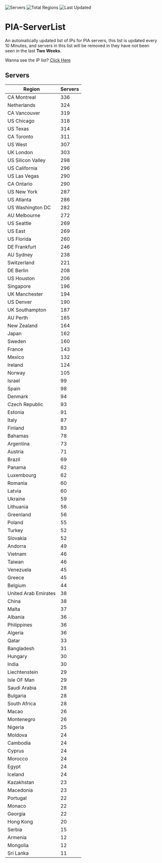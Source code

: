 ![Servers](https://img.shields.io/badge/Servers-11,347-darkgreen)
![Total Regions](https://img.shields.io/badge/Total_Regions-97-darkgreen)
![Last Updated](https://img.shields.io/badge/Last_Updated-April_29_2024_08:40_EDT-darkgreen)

# PIA-ServerList
An automatically updated list of IPs for PIA servers, this list is updated every 10 Minutes, and servers in this list will be removed in they have not been seen in the last **Two Weeks**.

Wanna see the IP list? [Click Here](./servers.json)

## Servers
| Region               | Servers |
|----------------------|---------|
| CA Montreal | 336 |
| Netherlands | 324 |
| CA Vancouver | 319 |
| US Chicago | 318 |
| US Texas | 314 |
| CA Toronto | 311 |
| US West | 307 |
| UK London | 303 |
| US Silicon Valley | 298 |
| US California | 296 |
| US Las Vegas | 290 |
| CA Ontario | 290 |
| US New York | 287 |
| US Atlanta | 286 |
| US Washington DC | 282 |
| AU Melbourne | 272 |
| US Seattle | 269 |
| US East | 269 |
| US Florida | 260 |
| DE Frankfurt | 246 |
| AU Sydney | 238 |
| Switzerland | 221 |
| DE Berlin | 208 |
| US Houston | 206 |
| Singapore | 196 |
| UK Manchester | 194 |
| US Denver | 190 |
| UK Southampton | 187 |
| AU Perth | 165 |
| New Zealand | 164 |
| Japan | 162 |
| Sweden | 160 |
| France | 143 |
| Mexico | 132 |
| Ireland | 124 |
| Norway | 105 |
| Israel | 99 |
| Spain | 98 |
| Denmark | 94 |
| Czech Republic | 93 |
| Estonia | 91 |
| Italy | 87 |
| Finland | 83 |
| Bahamas | 78 |
| Argentina | 73 |
| Austria | 71 |
| Brazil | 69 |
| Panama | 62 |
| Luxembourg | 62 |
| Romania | 60 |
| Latvia | 60 |
| Ukraine | 59 |
| Lithuania | 56 |
| Greenland | 56 |
| Poland | 55 |
| Turkey | 52 |
| Slovakia | 52 |
| Andorra | 49 |
| Vietnam | 46 |
| Taiwan | 46 |
| Venezuela | 45 |
| Greece | 45 |
| Belgium | 44 |
| United Arab Emirates | 38 |
| China | 38 |
| Malta | 37 |
| Albania | 36 |
| Philippines | 36 |
| Algeria | 36 |
| Qatar | 33 |
| Bangladesh | 31 |
| Hungary | 30 |
| India | 30 |
| Liechtenstein | 29 |
| Isle OF Man | 29 |
| Saudi Arabia | 28 |
| Bulgaria | 28 |
| South Africa | 28 |
| Macao | 26 |
| Montenegro | 26 |
| Nigeria | 25 |
| Moldova | 24 |
| Cambodia | 24 |
| Cyprus | 24 |
| Morocco | 24 |
| Egypt | 24 |
| Iceland | 24 |
| Kazakhstan | 23 |
| Macedonia | 23 |
| Portugal | 22 |
| Monaco | 22 |
| Georgia | 22 |
| Hong Kong | 20 |
| Serbia | 15 |
| Armenia | 12 |
| Mongolia | 12 |
| Sri Lanka | 11 |